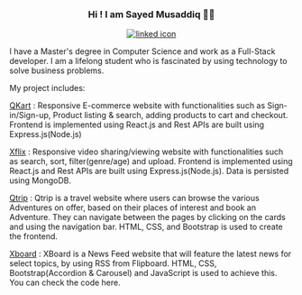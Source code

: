 <div align="center">
<h3>Hi ! I am Sayed Musaddiq 🙋‍♂️</h3>
        
</div>
<p align="center">
         <a href="https://www.linkedin.com/in/sayed-musaddiq-5922b2162/">
    <img src="https://github.com/WaylonWalker/WaylonWalker/raw/main/icon/linkedin.png?raw=true" alt="linked icon">
  </a>
</p>

I have a Master's degree in Computer Science and work as a Full-Stack developer. I am a lifelong student who is fascinated by using technology to solve business problems.


My project includes:

[QKart](https://github.com/musaddiq2/QKART_BACKEND) : Responsive E-commerce website with functionalities such as Sign-in/Sign-up, Product listing & search, adding products to cart and checkout. Frontend is implemented using React.js and Rest APIs are built using Express.js(Node.js)

[Xflix](URL) : Responsive video sharing/viewing website with functionalities such as search, sort, filter(genre/age) and upload. Frontend is implemented using React.js and Rest APIs are built using Express.js(Node.js). Data is persisted using MongoDB.

[Qtrip](https://github.com/musaddiq2/Qtrip-Dynamic) : Qtrip is a travel website where users can browse the various Adventures on offer, based on their places of interest and book an Adventure. They can navigate between the pages by clicking on the cards and using the navigation bar. HTML, CSS, and Bootstrap is used to create the frontend.

[Xboard](https://xboard-blog.netlify.app/) : XBoard is a News Feed website that will feature the latest news for select topics, by using RSS from Flipboard. HTML, CSS, Bootstrap(Accordion & Carousel) and JavaScript is used to achieve this.
You can check the code here.

